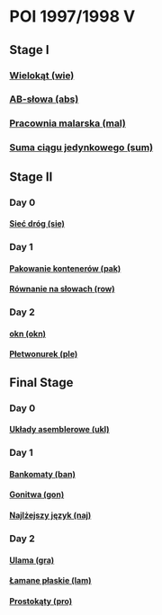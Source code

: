 # POI 1997/1998 V

## Stage I

### [Wielokąt (wie)](https://szkopul.edu.pl/problemset/problem/HIR0WFHVX5MlmOTbN7D5Cab9/site/)

### [AB-słowa (abs)](https://szkopul.edu.pl/problemset/problem/GE1wmdYZL2eZnQUnB9Rmdxjv/site/)

### [Pracownia malarska (mal)](https://szkopul.edu.pl/problemset/problem/n-FHNNh8eaJVgBdHS5kdtynP/site/)

### [Suma ciągu jedynkowego (sum)](https://szkopul.edu.pl/problemset/problem/plwJuavOqAD9XxBqllCwJRK3/site/)

## Stage II

### Day 0

#### [Sieć dróg (sie)](https://szkopul.edu.pl/problemset/problem/okQrrYEHH2ePoltzmCvLFAeV/site/)

### Day 1

#### [Pakowanie kontenerów (pak)](https://szkopul.edu.pl/problemset/problem/1Y7_N7Eac6sRfgp_hJ9Oc7Lz/site/)

#### [Równanie na słowach (row)](https://szkopul.edu.pl/problemset/problem/A7ZI0Wwn6tTiCJoYblblTAqz/site/)

### Day 2

#### [okn (okn)](https://szkopul.edu.pl/problemset/problem/6vQz3xrV-X1aXufZwBP2Uljp/site/)

#### [Płetwonurek (ple)](https://szkopul.edu.pl/problemset/problem/sJ1qx1ofWZlg2bZR40XJB_0O/site/)

## Final Stage

### Day 0

#### [Układy asemblerowe (ukl)](https://szkopul.edu.pl/problemset/problem/xxpix59IwViO0CoUa0tHGVQL/site/)

### Day 1

#### [Bankomaty (ban)](https://szkopul.edu.pl/problemset/problem/6wWvqL0ucOaCSwAp9kf5wjK3/site/)

#### [Gonitwa (gon)](https://szkopul.edu.pl/problemset/problem/u-kIHVk5n2hFoKGo7iA2ckWM/site/)

#### [Najlżejszy język (naj)](https://szkopul.edu.pl/problemset/problem/9-tYuiHpeLAJBtw2vDdNgWbh/site/)

### Day 2

#### [Ulama (gra)](https://szkopul.edu.pl/problemset/problem/si6uepnYG6tvH4BK2MHrgvbe/site/)

#### [Łamane płaskie (lam)](https://szkopul.edu.pl/problemset/problem/pjxjyqtJe53guchEg4CnhvFN/site/)

#### [Prostokąty (pro)](https://szkopul.edu.pl/problemset/problem/Pi-gX_dH2TzvdxTc74KjdHLo/site/)